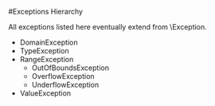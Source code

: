 #Exceptions Hierarchy

All exceptions listed here eventually extend from \Exception.

 - DomainException
 - TypeException
 - RangeException
   - OutOfBoundsException
   - OverflowException
   - UnderflowException
 - ValueException